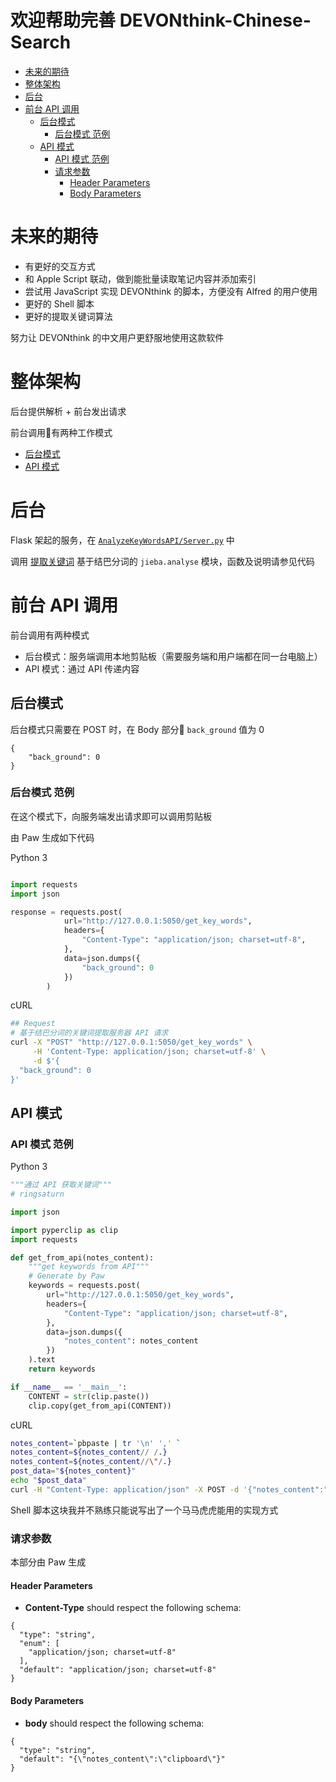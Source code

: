 欢迎帮助完善 DEVONthink-Chinese-Search
===

<!-- TOC -->

- [未来的期待](#未来的期待)
- [整体架构](#整体架构)
- [后台](#后台)
- [前台 API 调用](#前台-api-调用)
    - [后台模式](#后台模式)
        - [后台模式 范例](#后台模式-范例)
    - [API 模式](#api-模式)
        - [API 模式 范例](#api-模式-范例)
        - [请求参数](#请求参数)
            - [Header Parameters](#header-parameters)
            - [Body Parameters](#body-parameters)

<!-- /TOC -->

# 未来的期待

* 有更好的交互方式
* 和 Apple Script 联动，做到能批量读取笔记内容并添加索引
* 尝试用 JavaScript 实现 DEVONthink 的脚本，方便没有 Alfred 的用户使用
* 更好的 Shell 脚本
* 更好的提取关键词算法

努力让 DEVONthink 的中文用户更舒服地使用这款软件

# 整体架构

后台提供解析 + 前台发出请求

前台调用有两种工作模式

- [后台模式](#后台模式)
- [API 模式](#api-模式)


# 后台

Flask 架起的服务，在 [`AnalyzeKeyWordsAPI/Server.py`](https://github.com/ringsaturn/DEVONthink-Chinese-Search/blob/master/AnalyzeKeyWordsAPI/Server.py) 中

调用 [提取关键词](https://github.com/ringsaturn/DEVONthink-Chinese-Search/blob/master/AnalyzeKeyWordsAPI/AnalyzeKeyWords.py) 基于结巴分词的 `jieba.analyse` 模块，函数及说明请参见代码

# 前台 API 调用

前台调用有两种模式

* 后台模式：服务端调用本地剪贴板（需要服务端和用户端都在同一台电脑上）
* API 模式：通过 API 传递内容

## 后台模式

后台模式只需要在 POST 时，在 Body 部分 `back_ground` 值为 0

```
{
    "back_ground": 0
}
```

### 后台模式 范例

在这个模式下，向服务端发出请求即可以调用剪贴板

由 Paw 生成如下代码

Python 3
```python

import requests
import json

response = requests.post(
            url="http://127.0.0.1:5050/get_key_words",
            headers={
                "Content-Type": "application/json; charset=utf-8",
            },
            data=json.dumps({
                "back_ground": 0
            })
        )

```

cURL

```sh
## Request
# 基于结巴分词的关键词提取服务器 API 请求
curl -X "POST" "http://127.0.0.1:5050/get_key_words" \
     -H 'Content-Type: application/json; charset=utf-8' \
     -d $'{
  "back_ground": 0
}'
```

## API 模式

### API 模式 范例

Python 3

```python
"""通过 API 获取关键词"""
# ringsaturn

import json

import pyperclip as clip
import requests

def get_from_api(notes_content):
    """get keywords from API"""
    # Generate by Paw
    keywords = requests.post(
        url="http://127.0.0.1:5050/get_key_words",
        headers={
            "Content-Type": "application/json; charset=utf-8",
        },
        data=json.dumps({
            "notes_content": notes_content
        })
    ).text
    return keywords

if __name__ == '__main__':
    CONTENT = str(clip.paste())
    clip.copy(get_from_api(CONTENT))
```

cURL

```sh
notes_content=`pbpaste | tr '\n' ',' `
notes_content=${notes_content// /.}
notes_content=${notes_content//\"/.}
post_data="${notes_content}"
echo "$post_data"
curl -H "Content-Type: application/json" -X POST -d '{"notes_content":"'""$notes_content""'"}' http://127.0.0.1:5050/get_key_words | pbcopy
```

Shell 脚本这块我并不熟练只能说写出了一个马马虎虎能用的实现方式


### 请求参数

本部分由 Paw 生成

#### Header Parameters

- **Content-Type** should respect the following schema:

```
{
  "type": "string",
  "enum": [
    "application/json; charset=utf-8"
  ],
  "default": "application/json; charset=utf-8"
}
```

#### Body Parameters

- **body** should respect the following schema:

```
{
  "type": "string",
  "default": "{\"notes_content\":\"clipboard\"}"
}
```

